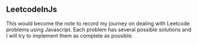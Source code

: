 ## LeetcodeInJs
This would become the note to record my journey on dealing with Leetcode problems using Javascript. Each problem has several possible solutions and 
I will try to implement them as complete as possible.
